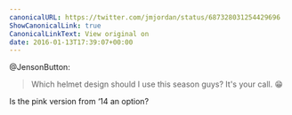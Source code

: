 ```yaml
---
canonicalURL: https://twitter.com/jmjordan/status/687328031254429696
ShowCanonicalLink: true
CanonicalLinkText: View original on
date: 2016-01-13T17:39:07+00:00
---
```

@JensonButton:

> Which helmet design should I use this season guys? It's your call. 😁

Is the pink version from ‘14 an option?